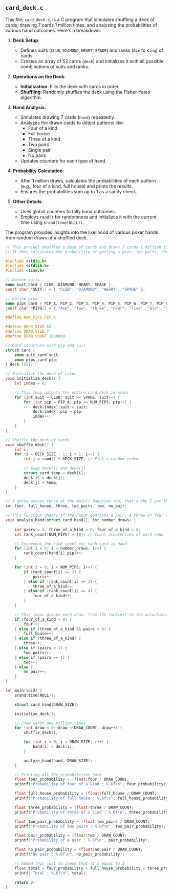 ## `card_deck.c`

This file, `card_deck.c`, is a C program that simulates shuffling a deck of cards, drawing 7 cards 1 million times, and analyzing the probabilities of various hand outcomes. Here's a breakdown:

1. **Deck Setup**:
   - Defines suits (`CLUB`, `DIAMOND`, `HEART`, `SPADE`) and ranks (`Ace` to `King`) of cards.
   - Creates an array of 52 cards (`deck`) and initializes it with all possible combinations of suits and ranks.

2. **Operations on the Deck**:
   - **Initialization**: Fills the deck with cards in order.
   - **Shuffling**: Randomly shuffles the deck using the Fisher-Yates algorithm.

3. **Hand Analysis**:
   - Simulates drawing 7 cards (`hand`) repeatedly.
   - Analyzes the drawn cards to detect patterns like:
     - Four of a kind
     - Full house
     - Three of a kind
     - Two pairs
     - Single pair
     - No pairs
   - Updates counters for each type of hand.

4. **Probability Calculation**:
   - After 1 million draws, calculates the probabilities of each pattern (e.g., four of a kind, full house) and prints the results.
   - Ensures the probabilities sum up to 1 as a sanity check.

5. **Other Details**:
   - Uses global counters to tally hand outcomes.
   - Employs `rand()` for randomness and initializes it with the current time using `srand(time(NULL))`.

The program provides insights into the likelihood of various poker hands from random draws of a shuffled deck.

```c
// This project shuffles a deck of cards and draws 7 cards 1 million times.
// It then calculates the probability of getting a pair, two pairs, three of a kind, full house, and four of a kind.

#include <stdio.h>
#include <stdlib.h>
#include <time.h>

// Define suits
enum suit_card { CLUB, DIAMOND, HEART, SPADE };
const char *SUIT[] = { "CLUB", "DIAMOND", "HEART", "SPADE" };

// Define pips
enum pips_card { PIP_A, PIP_2, PIP_3, PIP_4, PIP_5, PIP_6, PIP_7, PIP_8, PIP_9, PIP_10, PIP_J, PIP_Q, PIP_K };
const char *PIPS[] = { "Ace", "Two", "Three", "Four", "Five", "Six", "Seven", "Eight", "Nine", "Ten", "Jack", "Queen", "King" };

#define NUM_PIPS PIP_K

#define DECK_SIZE 52
#define DRAW_SIZE 7
#define DRAW_COUNT 1000000

// Card structure with pip and suit
struct card {
    enum suit_card suit;
    enum pips_card pip;
} deck [52];

// Initialize the deck of cards
void initialize_deck() {
    int index = 0;

    // This loop outputs the entire card deck in order
    for (int suit = CLUB; suit <= SPADE; suit++) {
        for (int pip = PIP_A; pip <= NUM_PIPS; pip++) {
            deck[index].suit = suit;
            deck[index].pip = pip;
            index++;
        }
    }
}

// Shuffle the deck of cards
void shuffle_deck() {
    int i;
    for (i = DECK_SIZE - 1; i > 1; i--) {
        int j = rand() % DECK_SIZE; // Pick a random index

        // Swap deck[i] and deck[j]
        struct card temp = deck[i];
        deck[i] = deck[j];
        deck[j] = temp;
    }
}

// I gotta access those at the main() function too, that's why I put them here
int four, full_house, three, two_pairs, two, no_pair;

// This function checks if the hands contains a pair, a three or four and adds it to the counter.
void analyze_hand(struct card hand[], int number_draws) {
    
    int pairs = 0, three_of_a_kind = 0, four_of_a_kind = 0;
    int rank_count[NUM_PIPS] = {0}; // Count occurencies of each rank

    // Increment the rank count for each card in hand
    for (int i = 0; i < number_draws; i++) {
        rank_count[hand[i].pip]++;
    }

    for (int i = 0; i < NUM_PIPS; i++) {
        if (rank_count[i] == 2) {
            pairs++;
        } else if (rank_count[i] == 3) {
            three_of_a_kind++;
        } else if (rank_count[i] == 4) {
            four_of_a_kind++;
        }
    }

    // This logic groups each draw, from the luckiest to the unluckiest
    if (four_of_a_kind > 0) {
        four++;
    } else if (three_of_a_kind && pairs > 0) {
        full_house++;
    } else if (three_of_a_kind) {
        three++;
    } else if (pairs > 1) {
        two_pairs++;
    } else if (pairs == 1) {
        two++;
    } else {
        no_pair++;
    }
}

int main(void) {
    srand(time(NULL));

    struct card hand[DRAW_SIZE];

    initialize_deck();

    // Draw cards one million times
    for (int draw = 0; draw < DRAW_COUNT; draw++) {
        shuffle_deck();

        for (int i = 0; i < DRAW_SIZE; i++) {
            hand[i] = deck[i];
        }

        analyze_hand(hand, DRAW_SIZE);
    }

    // Printing all the probabilities here
    float four_probability = (float)four / DRAW_COUNT;
    printf("Probability of four of a kind : %.6f\n", four_probability);

    float full_house_probability = (float)full_house / DRAW_COUNT;
    printf("Probability of full house : %.6f\n", full_house_probability);

    float three_probability = (float)three / DRAW_COUNT;
    printf("Probability of three of a kind : %.6f\n", three_probability);

    float two_pair_probability = (float)two_pairs / DRAW_COUNT;
    printf("Probability of two pairs : %.6f\n", two_pair_probability);

    float pair_probability = (float)two / DRAW_COUNT;
    printf("Probability of a pair : %.6f\n", pair_probability);

    float no_pair_probability = (float)no_pair / DRAW_COUNT;
    printf("No pair : %.6f\n", no_pair_probability);

    // Added this just to check that it's equal to 1
    float total = four_probability + full_house_probability + three_probability + two_pair_probability + pair_probability + no_pair_probability;
    printf("Total : %.6f\n", total);

    return 0;
}
```
